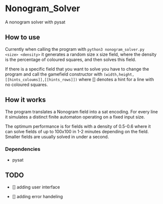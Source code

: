 # Nonogram_Solver
A nonogram solver with pysat

## How to use
Currently when calling the program with `python3 nonogram_solver.py <size> <density>` it generates a random size x size field,
where the density is the percentage of coloured squares, and then solves this field.

If there is a specific field that you want to solve you have to change the program and call the gamefield constructor with 
`(width,height, [[hints_coloums]],[[hints_rows]])` where [] denotes a hint for a line with no coloured squares.

## How it works
The program translates a Nonogram field into a sat encoding. For every line it simulates a distinct finite automaton operating on a fixed input size.

The optimum performance is for fields with a density of 0.5-0.6 where it can solve fields of up to 100x100 in 1-2 minutes depending on the field.
Smaller fields are usually solved in under a second.

### Dependencies
- pysat

## TODO

- [] adding user interface

- [] adding error handeling
